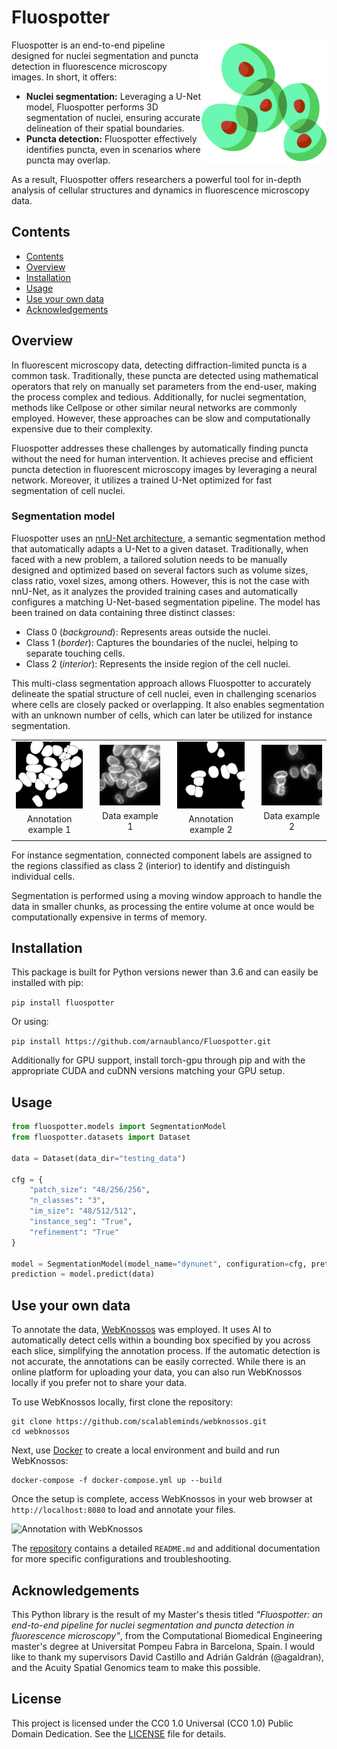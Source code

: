 # Fluospotter

<img src="images/logo.png" width="200px" align="right" alt="Logo of Fluospotter">

Fluospotter is an end-to-end pipeline designed for nuclei segmentation and puncta detection in fluorescence microscopy images. In short, it offers:

* **Nuclei segmentation:** Leveraging a U-Net model, Fluospotter performs 3D segmentation of nuclei, ensuring accurate delineation of their spatial boundaries.
* **Puncta detection:** Fluospotter effectively identifies puncta, even in scenarios where puncta may overlap.

As a result, Fluospotter offers researchers a powerful tool for in-depth analysis of cellular structures and dynamics in fluorescence microscopy data.

## Contents

- [Contents](#contents)
- [Overview](#overview)
- [Installation](#installation)
- [Usage](#usage)
- [Use your own data](#use-your-own-data)
- [Acknowledgements](#acknowledgements)

## Overview

In fluorescent microscopy data, detecting diffraction-limited puncta is a common task. Traditionally, these puncta are detected using mathematical operators that rely on manually set parameters from the end-user, making the process complex and tedious. Additionally, for nuclei segmentation, methods like Cellpose or other similar neural networks are commonly employed. However, these approaches can be slow and computationally expensive due to their complexity.

Fluospotter addresses these challenges by automatically finding puncta without the need for human intervention. It achieves precise and efficient puncta detection in fluorescent microscopy images by leveraging a neural network. Moreover, it utilizes a trained U-Net optimized for fast segmentation of cell nuclei.

### Segmentation model

Fluospotter uses an [nnU-Net architecture](https://www.nature.com/articles/s41592-020-01008-z), a semantic segmentation method that automatically adapts a U-Net to a given dataset. Traditionally, when faced with a new problem, a tailored solution needs to be manually designed and optimized based on several factors such as volume sizes, class ratio, voxel sizes, among others. However, this is not the case with nnU-Net, as it analyzes the provided training cases and automatically configures a matching U-Net-based segmentation pipeline. The model has been trained on data containing three distinct classes:

* Class 0 (*background*): Represents areas outside the nuclei.
* Class 1 (*border*): Captures the boundaries of the nuclei, helping to separate touching cells.
* Class 2 (*interior*): Represents the inside region of the cell nuclei.

This multi-class segmentation approach allows Fluospotter to accurately delineate the spatial structure of cell nuclei, even in challenging scenarios where cells are closely packed or overlapping. It also enables segmentation with an unknown number of cells, which can later be utilized for instance segmentation.

<table style="border: none; border-collapse: collapse; width: 100%;" align="center">
  <tr>
    <td style="padding-right: 20px; border: none; text-align: center;">
      <img src="images/annotations.png" width="175px" alt="Annotation example">
      <br>
      <p style="margin: 5px 0;">Annotation example 1</p>
    </td>
    <td style="padding-right: 20px; border: none; text-align: center;">
      <img src="images/cells.png" width="175px" alt="Data example">
      <br>
      <p style="margin: 5px 0;">Data example 1</p>
    </td>
    <td style="padding-right: 20px; border: none; text-align: center;">
      <img src="images/annotations2.png" width="175px" alt="Annotation example 2">
      <br>
      <p style="margin: 5px 0;">Annotation example 2</p>
    </td>
    <td style="border: none; text-align: center;">
      <img src="images/cells2.png" width="175px" alt="Data example 2">
      <br>
      <p style="margin: 5px 0;">Data example 2</p>
    </td>
  </tr>
</table>

For instance segmentation, connected component labels are assigned to the regions classified as class 2 (interior) to identify and distinguish individual cells.

Segmentation is performed using a moving window approach to handle the data in smaller chunks, as processing the entire volume at once would be computationally expensive in terms of memory.

## Installation

This package is built for Python versions newer than 3.6 and can easily be installed with pip:

``pip install fluospotter``

Or using:

``pip install https://github.com/arnaublanco/Fluospotter.git``

Additionally for GPU support, install torch-gpu through pip and with the appropriate CUDA and cuDNN versions matching your GPU setup.

## Usage

```python
from fluospotter.models import SegmentationModel
from fluospotter.datasets import Dataset

data = Dataset(data_dir="testing_data")

cfg = {
    "patch_size": "48/256/256",
    "n_classes": "3",
    "im_size": "48/512/512",
    "instance_seg": "True",
    "refinement": "True"
}

model = SegmentationModel(model_name="dynunet", configuration=cfg, pretrained="model.pth", refinement="refinement.pth")
prediction = model.predict(data)
```

## Use your own data

To annotate the data, [WebKnossos](https://webknossos.org) was employed. It uses AI to automatically detect cells within a bounding box specified by you across each slice, simplifying the annotation process. If the automatic detection is not accurate, the annotations can be easily corrected. While there is an online platform for uploading your data, you can also run WebKnossos locally if you prefer not to share your data.

To use WebKnossos locally, first clone the repository:

```
git clone https://github.com/scalableminds/webknossos.git
cd webknossos
```
Next, use [Docker](https://www.docker.com/) to create a local environment and build and run WebKnossos:

```
docker-compose -f docker-compose.yml up --build
```

Once the setup is complete, access WebKnossos in your web browser at `http://localhost:8080` to load and annotate your files.

![Annotation with WebKnossos](images/annotation_webknossos.gif)

The [repository](https://github.com/scalableminds/webknossos) contains a detailed `README.md` and additional documentation for more specific configurations and troubleshooting.

## Acknowledgements

This Python library is the result of my Master's thesis titled <i>"Fluospotter: an end-to-end pipeline for
nuclei segmentation and puncta detection
in fluorescence microscopy"</i>, from the Computational Biomedical Engineering master's degree at Universitat Pompeu Fabra in Barcelona, Spain. I would like to thank my supervisors David Castillo and Adrián Galdrán (@agaldran), and the Acuity Spatial Genomics team to make this possible.

## License

This project is licensed under the CC0 1.0 Universal (CC0 1.0) Public Domain Dedication. See the [LICENSE](LICENSE) file for details.

